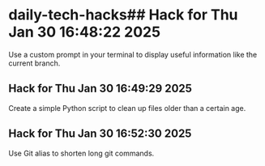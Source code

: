 # daily-tech-hacks## Hack for Thu Jan 30 16:48:22 2025
Use a custom prompt in your terminal to display useful information like the current branch.

## Hack for Thu Jan 30 16:49:29 2025
Create a simple Python script to clean up files older than a certain age.

## Hack for Thu Jan 30 16:52:30 2025
Use Git alias to shorten long git commands.

